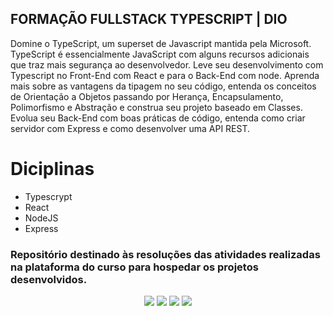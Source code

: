 
 ## **FORMAÇÃO FULLSTACK TYPESCRIPT | DIO** 

Domine o TypeScript, um superset de Javascript mantida pela Microsoft. TypeScript é essencialmente JavaScript com alguns recursos adicionais que traz mais segurança ao desenvolvedor. Leve seu desenvolvimento com Typescript no Front-End com React e para o Back-End com node. Aprenda mais sobre as vantagens da tipagem no seu código, entenda os conceitos de Orientação a Objetos passando por Herança, Encapsulamento, Polimorfismo e Abstração e construa seu projeto baseado em Classes. Evolua seu Back-End com boas práticas de código, entenda como criar servidor com Express e como desenvolver uma API REST.

# Diciplinas

- Typescrypt
- React
- NodeJS
- Express

### Repositório destinado às resoluções das atividades realizadas na plataforma do curso para hospedar os projetos desenvolvidos.


<div align="center">
  <p>
      <img src="https://img.shields.io/github/languages/count/alexklenio/formacao-fullstack-typescript"/>
      <img src="https://img.shields.io/github/repo-size/alexklenio/formacao-fullstack-typescript"/>
      <img src="https://img.shields.io/github/last-commit/alexklenio/formacao-fullstack-typescript"/>
      <img src="https://img.shields.io/github/issues/alexklenio/formacao-fullstack-typescript"/>
  </p> 
</div>
